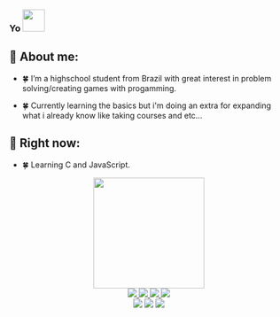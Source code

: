 ### Yo <img src="https://media.giphy.com/media/05zW9D5WgvEn72eNMk/giphy.gif" width="40"/>

## :herb: About me:

- 🍀 I’m a highschool student from Brazil with great interest in problem solving/creating games with progamming.

- 🍀 Currently learning the basics but i'm doing an extra for expanding what i already know like taking courses and etc...
##

## 🌱 Right now:
- 🍀 Learning C and JavaScript.

<div id="header" align="center">
  <img src="https://media.giphy.com/media/gjrYDwbjnK8x36xZIO/giphy.gif" width="200"/>
</div>

<div id="badges" align = "center">
  <a href="https://www.youtube.com/channel/UCpn4vN8Vc04IEnOhli3DvOA">
  <img src="https://img.shields.io/badge/YouTube-FF0000?style=for-the-badge&logo=youtube&logoColor=white"/>
  </a>
   
  <a href="https://www.youtube.com/channel/UCpn4vN8Vc04IEnOhli3DvOA">
  <img src="https://img.shields.io/badge/Gmail-D14836?style=for-the-badge&logo=gmail&logoColor=white"/>
  </a>
  
  <a href="https://github.com/matteo015">
  <img src="https://img.shields.io/badge/GitHub-100000?style=for-the-badge&logo=github&logoColor=white"/>
  </a>
  
  <a href="">
  <img src="https://img.shields.io/badge/Instagram-E4405F?style=for-the-badge&logo=instagram&logoColor=white"/>
  </a>
  
</div>
  
  <div id="display" align="center">
    <img src="https://img.shields.io/badge/C-00599C?style=for-the-badge&logo=c&logoColor=white"/>
    <img src="https://img.shields.io/badge/C%23-239120?style=for-the-badge&logo=c-sharp&logoColor=white"/>
    <img src="https://img.shields.io/badge/JavaScript-F7DF1E?style=for-the-badge&logo=javascript&logoColor=black"/>
  </div>

